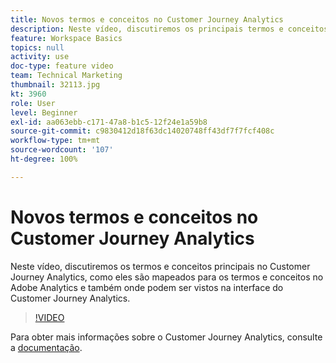 ```yaml
---
title: Novos termos e conceitos no Customer Journey Analytics
description: Neste vídeo, discutiremos os principais termos e conceitos no Adobe Customer Journey Analytics, como eles são mapeados para os termos e conceitos no Adobe Analytics e também onde podem ser vistos na interface do Customer Journey Analytics.
feature: Workspace Basics
topics: null
activity: use
doc-type: feature video
team: Technical Marketing
thumbnail: 32113.jpg
kt: 3960
role: User
level: Beginner
exl-id: aa063ebb-c171-47a8-b1c5-12f24e1a59b8
source-git-commit: c9830412d18f63dc14020748ff43df7f7fcf408c
workflow-type: tm+mt
source-wordcount: '107'
ht-degree: 100%

---
```


# Novos termos e conceitos no Customer Journey Analytics

Neste vídeo, discutiremos os termos e conceitos principais no Customer Journey Analytics, como eles são mapeados para os termos e conceitos no Adobe Analytics e também onde podem ser vistos na interface do Customer Journey Analytics.

>[!VIDEO](https://video.tv.adobe.com/v/32113/?quality=12&learn=on)

Para obter mais informações sobre o Customer Journey Analytics, consulte a [documentação](https://experienceleague.adobe.com/docs/analytics-platform/using/cja-landing.html?lang=pt-BR).
